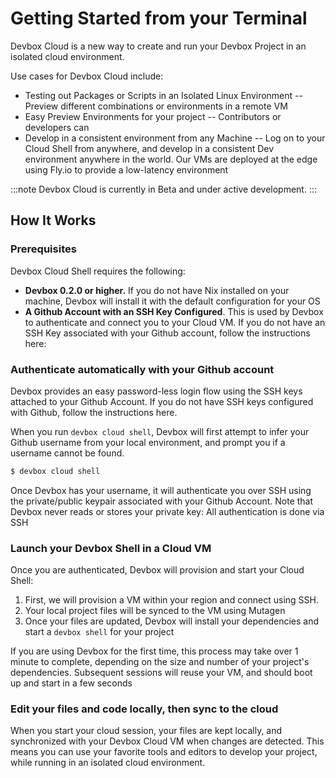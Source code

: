 # Getting Started from your Terminal

Devbox Cloud is a new way to create and run your Devbox Project in an isolated cloud environment. 

Use cases for Devbox Cloud include: 
* Testing out Packages or Scripts in an Isolated Linux Environment -- Preview different combinations or environments in a remote VM
* Easy Preview Environments for your project -- Contributors or developers can 
* Develop in a consistent environment from any Machine -- Log on to your Cloud Shell from anywhere, and develop in a consistent Dev environment anywhere in the world. Our VMs are deployed at the edge using Fly.io to provide a low-latency environment


:::note
Devbox Cloud is currently in Beta and under active development. 
::: 

## How It Works

### Prerequisites
Devbox Cloud Shell requires the following: 

* **Devbox 0.2.0 or higher.** If you do not have Nix installed on your machine, Devbox will install it with the default configuration for your OS 
* **A Github Account with an SSH Key Configured**. This is used by Devbox to authenticate and connect you to your Cloud VM. If you do not have an SSH Key associated with your Github account, follow the instructions here:


### Authenticate automatically with your Github account

Devbox provides an easy password-less login flow using the SSH keys attached to your Github Account. If you do not have SSH keys configured with Github, follow the instructions here. 

When you run `devbox cloud shell`, Devbox will first attempt to infer your Github username from your local environment, and prompt you if a username cannot be found. 

```bash
$ devbox cloud shell
```

Once Devbox has your username, it will authenticate you over SSH using the private/public keypair associated with your Github Account. Note that Devbox never reads or stores your private key: All authentication is done via SSH

### Launch your Devbox Shell in a Cloud VM

Once you are authenticated, Devbox will provision and start your Cloud Shell: 
1. First, we will provision a VM within your region and connect using SSH. 
2. Your local project files will be synced to the VM using Mutagen
3. Once your files are updated, Devbox will install your dependencies and start a `devbox shell` for your project

<!-- Diagram goes here -->

If you are using Devbox for the first time, this process may take over 1 minute to complete, depending on the size and number of your project's dependencies. Subsequent sessions will reuse your VM, and should boot up and start in a few seconds

### Edit your files and code locally, then sync to the cloud

When you start your cloud session, your files are kept locally, and synchronized with your Devbox Cloud VM when changes are detected. This means you can use your favorite tools and editors to develop your project, while running in an isolated cloud environment. 

